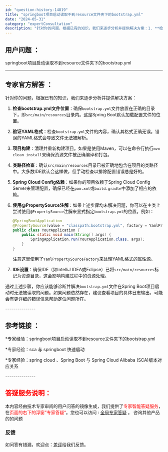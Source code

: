 ```yaml
---
id: "question-history-14819"
title: "springboot项目启动读取不到resource文件夹下的bootstrap.yml"
date: "2024-05-31"
category: "expertConsultation"
description: "针对你的问题，根据已有的知识，我们来逐步分析并提供解决方案：1. **检查bootstrap.yml文件位置**：确保`bootstrap.yml`文件放置在正确的目录下，即`src/main/resources`目录内。这是Spring Boot默认加载配置文件的位置。2. **验证YAML格式*"
---
```


## 用户问题 ： 
 springboot项目启动读取不到resource文件夹下的bootstrap.yml  

---------------
## 专家官方解答 ：

针对你的问题，根据已有的知识，我们来逐步分析并提供解决方案：

1. **检查bootstrap.yml文件位置**：确保`bootstrap.yml`文件放置在正确的目录下，即`src/main/resources`目录内。这是Spring Boot默认加载配置文件的位置。

2. **验证YAML格式**：检查`bootstrap.yml`文件的内容，确认其格式正确无误。错误的YAML格式会导致文件无法被解析。

3. **项目构建**：清理并重新构建项目。如果是使用Maven，可以在命令行执行`mvn clean install`来确保资源文件被正确编译和打包。

4. **类路径检查**：确认`src/main/resources`目录已被正确地包含在项目的类路径中。大多数IDE默认会这样做，但手动检查以排除配置错误总是好的。

5. **Spring Cloud Config依赖**：如果你的项目依赖于Spring Cloud Config Server来管理配置，确保已经在`pom.xml`或`build.gradle`中添加了相应的依赖。

6. **使用@PropertySource注解**：如果上述步骤均未解决问题，你可以在主类上尝试使用`@PropertySource`注解来显式指定`bootstrap.yml`的位置。例如：
   ```java
   @SpringBootApplication
   @PropertySource(value = "classpath:bootstrap.yml", factory = YamlPropertySourceFactory.class)
   public class YourApplication {
       public static void main(String[] args) {
           SpringApplication.run(YourApplication.class, args);
       }
   }
   ```
   注意这里使用了`YamlPropertySourceFactory`来处理YAML格式的属性源。

7. **IDE设置**：确保IDE（如IntelliJ IDEA或Eclipse）已将`src/main/resources`标记为资源目录，这会影响构建过程中的资源处理。

通过上述步骤，你应该能够诊断并解决`bootstrap.yml`文件在Spring Boot项目启动时无法被读取的问题。如果问题依然存在，建议查看项目的具体日志输出，可能会有更详细的错误信息帮助定位问题所在。


<font color="#949494">---------------</font> 


## 参考链接 ：

*专家经验：springboot项目启动读取不到resource文件夹下的bootstrap.yml 
 
 *专家经验：sca 与 springboot 快速启动 
 
 *专家经验：spring cloud 、Spring Boot 与 Spring Cloud Alibaba (SCA)版本对应关系 


 <font color="#949494">---------------</font> 
 


## <font color="#FF0000">答疑服务说明：</font> 

本内容经由技术专家审阅的用户问答的镜像生成，我们提供了<font color="#FF0000">专家智能答疑服务</font>，在<font color="#FF0000">页面的右下的浮窗”专家答疑“</font>。您也可以访问 : [全局专家答疑](https://answer.opensource.alibaba.com/docs/intro) 。 咨询其他产品的的问题

### 反馈
如问答有错漏，欢迎点：[差评](https://ai.nacos.io/user/feedbackByEnhancerGradePOJOID?enhancerGradePOJOId=14820)给我们反馈。
